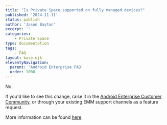 ```yaml
---
title: "Is Private Space supported on fully managed devices?"
published: '2024-11-11'
status: publish
author: 'Jason Bayton'
excerpt: ''
categories:
    - Private Space
type: documentation
tags: 
    - FAQ
layout: base.njk
eleventyNavigation:
  parent: 'Android Enterprise FAQ'
  order: 1000
--- 
```

No. 

If you'd like to see this change, raise it in the [Android Enterprise Customer Community](https://androidenterprise.community), or through your existing EMM support channels as a feature request.

More information can be found [here](/blog/2024/10/actually-new-for-enterprise-android-15/#default-behaviour-for-managed-devices).
